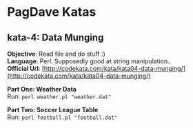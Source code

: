 PagDave Katas
=============



kata-4: Data Munging
-------
**Objective**: Read file and do stuff :)  
**Language**: Perl. Supposedly good at string manipulation..  
**Official Url**: [http://codekata.com/kata/kata04-data-munging/](http://codekata.com/kata/kata04-data-munging/)
 
**Part One: Weather Data**   
Run: `perl weather.pl "weather.dat"`



**Part Two: Soccer League Table**  
Run: `perl football.pl "football.dat"`